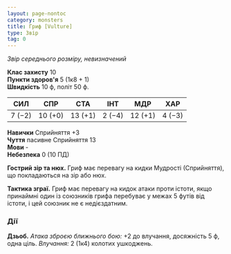 ```yaml
---
layout: page-nontoc
category: monsters
title: Гриф [Vulture]
type: Звір
tag: 0
---
```


_Звір середнього розміру, невизначений_

**Клас захисту** 10    
**Пункти здоров'я** 5 (1к8 + 1)    
**Швидкість** 10 ф, політ 50 ф.

| СИЛ    | СПР     | СТА     | ІНТ    | МДР     | ХАР    |
| ------ | ------- | ------- | ------ | ------- | ------ |
| 7 (−2) | 10 (+0) | 13 (+1) | 2 (−4) | 12 (+1) | 4 (−3) |

**Навички** Сприйняття +3    
**Чуття** пасивне Сприйняття 13    
**Мови** -    
**Небезпека** 0 (10 ПД)

**Гострий зір та нюх.** Гриф має перевагу на кидки Мудрості (Сприйняття), що покладаються на зір або нюх.    

**Тактика зграї.** Гриф має перевагу на кидок атаки проти істоти, якщо принаймні один із союзників грифа перебуває у межах 5 футів від істоти, і цей союзник не є недієздатним.

### Дії
**Дзьоб.** _Атака зброєю ближнього бою:_ +2 до влучання, досяжність 5 ф, одна ціль. _Влучання:_ 2 (1к4) колотих ушкоджень. 
